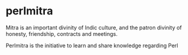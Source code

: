 perlmitra
=========
Mitra is an important divinity of Indic culture, and the patron divinity of honesty, friendship, contracts and meetings.

Perlmitra is the initiative to learn and share knowledge regarding Perl

